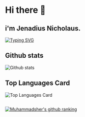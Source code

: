 # Hi there 👋

## i'm Jenadius Nicholaus.

[![Typing SVG](https://readme-typing-svg.herokuapp.com/?lines=Love+Learning+New+Things;Love+Computer+Tech+As+A+Whole)](https://git.io/typing-svg)
## Github stats
![Github stats](https://github-readme-stats.vercel.app/api?username=jenadiusnicholaus&theme=highcontrast&show_icons=true&count_private=true) 
## Top Languages Card
![Top Languages Card](https://github-readme-stats.vercel.app/api/top-langs/?username=jenadiusnicholaus&layout=compact)
## 
[![Muhammadsher's github ranking](https://github-readme-ranking.vercel.app/api/rank?username=jenadiusnicholaus&country_code=tanzania&theme=dark)](https://github.com/Muhammadsher/github-readme-ranking)



<!-- 
## I’m currently learning 

- 👯 I’m looking to collaborate on big projects in Javacrpts, python , flutter 
- 💬 Ask me about 
/github/release/babel/babel
![alt text](/github/release/babel/babel)


- 📫 How to reach me: ...
- 😄 Pronouns: ... -->
<!-- - ⚡ Fun fact: ... -->


